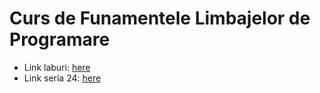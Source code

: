 # Curs de Funamentele Limbajelor de Programare

* Link laburi: [here](https://www.dropbox.com/sh/ngtgnlvax24km4f/AAAqD_HCQo13aR2ZApEE24oia?dl=0)
* Link seria 24: [here](https://www.dropbox.com/sh/fsxlfyilny0cz31/AABpMs-yveF_ylE1jwp2G8SBa?dl=0)
